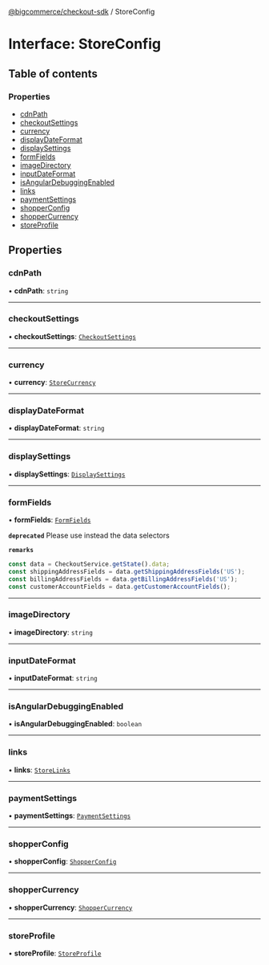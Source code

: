 [@bigcommerce/checkout-sdk](../README.md) / StoreConfig

# Interface: StoreConfig

## Table of contents

### Properties

- [cdnPath](StoreConfig.md#cdnpath)
- [checkoutSettings](StoreConfig.md#checkoutsettings)
- [currency](StoreConfig.md#currency)
- [displayDateFormat](StoreConfig.md#displaydateformat)
- [displaySettings](StoreConfig.md#displaysettings)
- [formFields](StoreConfig.md#formfields)
- [imageDirectory](StoreConfig.md#imagedirectory)
- [inputDateFormat](StoreConfig.md#inputdateformat)
- [isAngularDebuggingEnabled](StoreConfig.md#isangulardebuggingenabled)
- [links](StoreConfig.md#links)
- [paymentSettings](StoreConfig.md#paymentsettings)
- [shopperConfig](StoreConfig.md#shopperconfig)
- [shopperCurrency](StoreConfig.md#shoppercurrency)
- [storeProfile](StoreConfig.md#storeprofile)

## Properties

### cdnPath

• **cdnPath**: `string`

___

### checkoutSettings

• **checkoutSettings**: [`CheckoutSettings`](CheckoutSettings.md)

___

### currency

• **currency**: [`StoreCurrency`](StoreCurrency.md)

___

### displayDateFormat

• **displayDateFormat**: `string`

___

### displaySettings

• **displaySettings**: [`DisplaySettings`](DisplaySettings.md)

___

### formFields

• **formFields**: [`FormFields`](FormFields.md)

**`deprecated`** Please use instead the data selectors

**`remarks`**
```js
const data = CheckoutService.getState().data;
const shippingAddressFields = data.getShippingAddressFields('US');
const billingAddressFields = data.getBillingAddressFields('US');
const customerAccountFields = data.getCustomerAccountFields();
```

___

### imageDirectory

• **imageDirectory**: `string`

___

### inputDateFormat

• **inputDateFormat**: `string`

___

### isAngularDebuggingEnabled

• **isAngularDebuggingEnabled**: `boolean`

___

### links

• **links**: [`StoreLinks`](StoreLinks.md)

___

### paymentSettings

• **paymentSettings**: [`PaymentSettings`](PaymentSettings.md)

___

### shopperConfig

• **shopperConfig**: [`ShopperConfig`](ShopperConfig.md)

___

### shopperCurrency

• **shopperCurrency**: [`ShopperCurrency`](ShopperCurrency.md)

___

### storeProfile

• **storeProfile**: [`StoreProfile`](StoreProfile.md)
